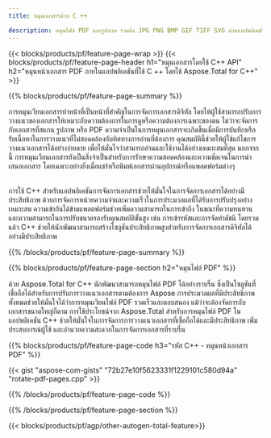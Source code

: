 ```yaml
---
title: หมุนเอกสารด้วย C ++ 

description: หมุนไฟล์ PDF และรูปภาพ รวมถึง JPG PNG BMP GIF TIFF SVG ผ่านแอปพลิเคชัน C++ ของคุณ
---
```


{{< blocks/products/pf/feature-page-wrap >}}
{{< blocks/products/pf/feature-page-header h1="หมุนเอกสารโดยใช้ C++ API" h2="หมุนหน้าเอกสาร PDF ภายในแอปพลิเคชันที่ใช้ C ++ โดยใช้ Aspose.Total for C++" >}}

{{% blocks/products/pf/feature-page-summary %}}

การหมุนเวียนเอกสารทำหน้าที่เป็นหน้าที่สำคัญในการจัดการเอกสารดิจิทัล โดยให้ผู้ใช้สามารถปรับการวางแนวของเอกสารให้เหมาะกับความต้องการในการดูหรือความต้องการเฉพาะของตน ไม่ว่าจะจัดการกับเอกสารที่สแกน รูปภาพ หรือ PDF ความจำเป็นในการหมุนเอกสารจะเกิดขึ้นเมื่อมีการบันทึกหรือรับเนื้อหาในการวางแนวที่ไม่สอดคล้องกับทิศทางการอ่านที่ต้องการ คุณสมบัตินี้ช่วยให้ผู้ใช้แก้ไขการวางแนวเอกสารได้อย่างง่ายดาย เพื่อให้มั่นใจว่าสามารถอ่านและใช้งานได้อย่างเหมาะสมที่สุด นอกจากนี้ การหมุนเวียนเอกสารยังเป็นสิ่งจำเป็นสำหรับการรักษาความสอดคล้องและความชัดเจนในการนำเสนอเอกสาร โดยเฉพาะอย่างยิ่งเมื่อแชร์หรือพิมพ์เอกสารผ่านอุปกรณ์หรือแพลตฟอร์มต่างๆ <br /><br />

การใช้ C++ สำหรับแอปพลิเคชันการจัดการเอกสารช่วยให้มั่นใจในการจัดการเอกสารได้อย่างมีประสิทธิภาพ ด้วยการจัดการหน่วยความจำและความเร็วในการประมวลผลที่ได้รับการปรับปรุงอย่างเหมาะสม ความเข้ากันได้ข้ามแพลตฟอร์มช่วยเพิ่มความสามารถในการเข้าถึง ในขณะที่ความทนทานและความสามารถในการปรับขนาดรองรับคุณสมบัติขั้นสูง เช่น การเข้ารหัสและการจัดทำดัชนี โดยรวมแล้ว C++ ช่วยให้นักพัฒนาสามารถสร้างโซลูชันประสิทธิภาพสูงสำหรับการจัดการเอกสารดิจิทัลได้อย่างมีประสิทธิภาพ

{{% /blocks/products/pf/feature-page-summary  %}}


{{% blocks/products/pf/feature-page-section  h2="หมุนไฟล์ PDF" %}}

ด้วย Aspose.Total for C++ นักพัฒนาสามารถหมุนไฟล์ PDF ได้อย่างราบรื่น ซึ่งเป็นโซลูชันที่เชื่อถือได้สำหรับการปรับการวางแนวเอกสารตามต้องการ Aspose การประมวลผลที่มีประสิทธิภาพทั้งหมดช่วยให้มั่นใจได้ว่าการหมุนเวียนไฟล์ PDF รวดเร็วและตอบสนอง แม้ว่าจะต้องจัดการกับเอกสารขนาดใหญ่ก็ตาม การใช้ประโยชน์จาก Aspose.Total สำหรับการหมุนไฟล์ PDF ในแอปพลิเคชัน C++ ช่วยให้มั่นใจในการจัดการการวางแนวเอกสารที่เชื่อถือได้และมีประสิทธิภาพ เพิ่มประสบการณ์ผู้ใช้ และอำนวยความสะดวกในการจัดการเอกสารที่ราบรื่น

{{% blocks/products/pf/feature-page-code h3="รหัส C++ - หมุนหน้าเอกสาร PDF" %}}

{{< gist "aspose-com-gists" "72b27e10f5623331f1229101c580d94a" "rotate-pdf-pages.cpp" >}}

{{% /blocks/products/pf/feature-page-code  %}}

{{% /blocks/products/pf/feature-page-section %}}

{{< blocks/products/pf/agp/other-autogen-total-feature>}}